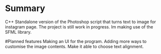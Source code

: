 # Summary
C++ Standalone version of the Photoshop script that turns text to image for instagram page.
The project is still work in progress.
Im making use of the SFML library.

#Planned features
Making an UI for the program.
Adding more ways to customise the image contents.
Make it able to choose text alignment.
